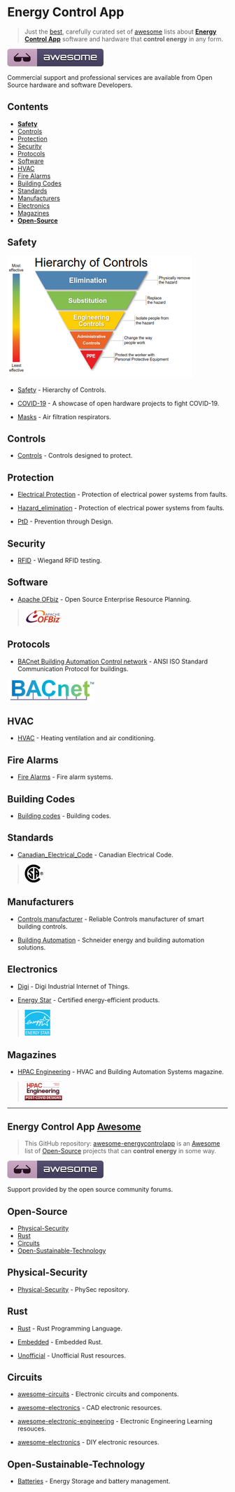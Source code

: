 <META NAME="ROBOTS" CONTENT="NOINDEX, NOFOLLOW">

# Energy Control App

> Just the [best](https://github.com/bestawesomesoftware/bestawesomesoftware.org), carefully curated set of [awesome](https://github.com/topics/awesome) lists about [**Energy Control App**](https://energycontrolapp.github.io) software and hardware that **control energy** in any form.

![awesome](awesome.svg)

Commercial support and professional services are available from Open Source hardware and software Developers.

## Contents

- [**Safety**](#safety)
- [Controls](#controls)
- [Protection](#protection)
- [Security](#security)
- [Protocols](#protocols)
- [Software](#software)
- [HVAC](#hvac)
- [Fire Alarms](#fire-alarms)
- [Building Codes](#building-codes)
- [Standards](#standards)
- [Manufacturers](#manufacturers)
- [Electronics](#electronics)
- [Magazines](#magazines)
- [**Open-Source**](#open-source)

## Safety

![controlshierarchy](controlshierarchy.png)

- [Safety](https://en.m.wikipedia.org/wiki/Hierarchy_of_hazard_controls) - Hierarchy of Controls.

- [COVID-19](https://n-o-d-e.net/covid.html) - A showcase of open hardware projects to fight COVID-19.

- [Masks](https://en.m.wikipedia.org/wiki/NIOSH_air_filtration_rating) - Air filtration respirators.

## Controls

- [Controls](https://en.m.wikipedia.org/wiki/Engineering_controls) - Controls designed to protect.

## Protection

- [Electrical Protection](https://en.m.wikipedia.org/wiki/Power_system_protection) - Protection of electrical power systems from faults.

- [Hazard_elimination](https://en.m.wikipedia.org/wiki/Hazard_elimination) - Protection of electrical power systems from faults.

- [PtD](https://en.m.wikipedia.org/wiki/Prevention_through_design) - Prevention through Design.

## Security

- [RFID](https://github.com/rfidtool/ESP-RFID-Tool) - Wiegand RFID testing.

## Software

- [Apache OFbiz](https://ofbiz.apache.org) - Open Source Enterprise Resource Planning.

> ![apacheofbiz](apacheofbiz.png)

## Protocols

- [BACnet Building Automation Control network](http://www.bacnet.org) - ANSI  ISO Standard Communication Protocol for buildings. 

![bacnet.png](bacnet.png)

## HVAC

- [HVAC](https://en.m.wikipedia.org/wiki/Heating,_ventilation,_and_air_conditioning) - Heating ventilation and air conditioning.

## Fire Alarms

- [Fire Alarms](https://en.m.wikipedia.org/wiki/Fire_alarm_system) - Fire alarm systems.

## Building Codes

- [Building codes](https://en.m.wikipedia.org/wiki/Building_code) - Building codes.

## Standards

- [Canadian_Electrical_Code](https://en.wikipedia.org/wiki/Canadian_Electrical_Code) - Canadian Electrical Code.

> ![csa](csa.png)

## Manufacturers

- [Controls manufacturer](https://sunbeltcontrols.com/products/building-automation/reliable-controls) - Reliable Controls manufacturer of smart building controls.

- [Building Automation](https://en.m.wikipedia.org/wiki/Schneider_Electric) - Schneider energy and building automation solutions.

## Electronics

- [Digi](https://en.wikipedia.org/wiki/Digi_International) - Digi Industrial Internet of Things.

- [Energy Star](https://en.wikipedia.org/wiki/Energy_Star) - Certified energy-efficient products.

> ![energystar.png](energystar.png)

## Magazines

- [HPAC Engineering](https://www.hpac.com/magazine) - HVAC and Building Automation Systems magazine.

> ![hpacengineering](hpacengineering.png)

---

<META NAME="ROBOTS" CONTENT="NOINDEX, NOFOLLOW">

## Energy Control App [Awesome](https://project-awesome.org/zachflower/awesome-open-source-supporters)

> This GitHub repository: [awesome-energycontrolapp](https://github.com/energycontrolapp/awesome-energycontrolapp) is an [Awesome](https://github.com/sindresorhus/awesome) list of  [Open-Source](https://github.com/open-source) projects that can **control energy** in some way.

![awesome](awesome.svg)

Support provided by the open source community forums.

## Open-Source

- [Physical-Security](#physical-security)
- [Rust](#rust)
- [Circuits](#circuits)
- [Open-Sustainable-Technology](#Open-Sustainable-Technology)

## Physical-Security

- [Physical-Security](https://github.com/l373/Awesome-PhySec) - PhySec repository.

## Rust

- [Rust](https://www.rust-lang.org/) - Rust Programming Language.

- [Embedded](https://github.com/rust-embedded/awesome-embedded-rust) - Embedded Rust.

- [Unofficial](https://github.com/rust-unofficial/awesome-rust) - Unofficial Rust resources.

## Circuits

- [awesome-circuits](https://github.com/Xndr7/awesome-circuits) - Electronic circuits and components.

- [awesome-electronics](https://github.com/kitspace/awesome-electronics) - CAD electronic resources.

- [awesome-electronic-engineering](https://github.com/SergioGasquez/awesome-electronic-engineering) - Electronic Engineering Learning resouces.

- [awesome-electronics](https://github.com/techgaun/awesome-electronics) - DIY electronic resources.

## Open-Sustainable-Technology

- [Batteries](https://github.com/protontypes/open-sustainable-technology) - Energy Storage and battery management.
